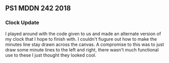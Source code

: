 ## PS1 MDDN 242 2018

### Clock Update


I played around with the code given to us and made an alternate version of 
my clock that I hope to finish with. I couldn't fiugure out how to make the minutes line stay drawn across the canvas. A compromise to this was to just draw some minute lines to the left and right, there wasn't much functional use to these I just thought they looked cool.

